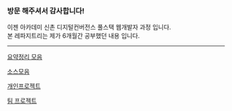 ### 방문 해주셔서 감사합니다! 

이젠 아카데미 신촌 디지털컨버전스 풀스택 웹개발자 과정 입니다.   
본 레파지트리는 제가 6개월간 공부했던 내용 입니다.
<hr>

[요약정리 모음](https://github.com/haryoung1/Sungbin_webPro/tree/main/%EC%9A%94%EC%95%BD%EC%A0%95%EB%A6%AC)

[소스모음](https://github.com/haryoung1/Sungbin_webPro/tree/main/source)

[개인프로젝트](https://github.com/haryoung1/dentalproject)

[팀 프로젝트](https://github.com/jooooung/jeju-2ndTeamProject)
